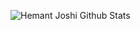 ![Hemant Joshi Github Stats](https://github-readme-stats.vercel.app/api?username=NineSwordsMonster&show_icons=true&title_color=fff&icon_color=79ff97&text_color=9f9f9f&bg_color=151515&hide=[%22contribs%22])
